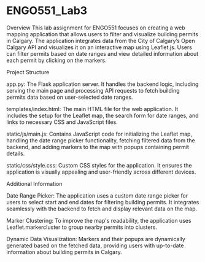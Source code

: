 # ENGO551_Lab3


Overview
This lab assignment for ENGO551 focuses on creating a web mapping application that allows users to filter and visualize building permits in Calgary. The application integrates data from the City of Calgary’s Open Calgary API and visualizes it on an interactive map using Leaflet.js. Users can filter permits based on date ranges and view detailed information about each permit by clicking on the markers.


Project Structure

app.py: The Flask application server. It handles the backend logic, including serving the main page and processing API requests to fetch building permits data based on user-selected date ranges.

templates/index.html: The main HTML file for the web application. It includes the setup for the Leaflet map, the search form for date ranges, and links to necessary CSS and JavaScript files.

static/js/main.js: Contains JavaScript code for initializing the Leaflet map, handling the date range picker functionality, fetching filtered data from the backend, and adding markers to the map with popups containing permit details.

static/css/style.css: Custom CSS styles for the application. It ensures the application is visually appealing and user-friendly across different devices.


Additional Information

Date Range Picker: The application uses a custom date range picker for users to select start and end dates for filtering building permits. It integrates seamlessly with the backend to fetch and display relevant data on the map.

Marker Clustering: To improve the map's readability, the application uses Leaflet.markercluster to group nearby permits into clusters.

Dynamic Data Visualization: Markers and their popups are dynamically generated based on the fetched data, providing users with up-to-date information about building permits in Calgary.
